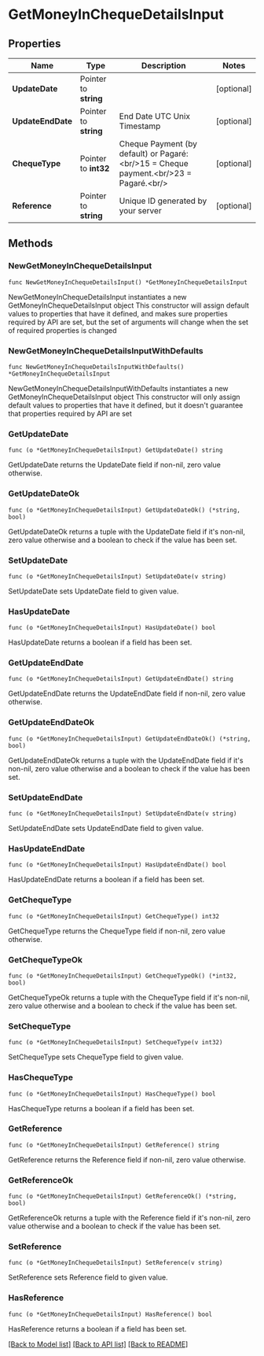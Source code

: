 # GetMoneyInChequeDetailsInput

## Properties

Name | Type | Description | Notes
------------ | ------------- | ------------- | -------------
**UpdateDate** | Pointer to **string** |  | [optional] 
**UpdateEndDate** | Pointer to **string** | End Date UTC Unix Timestamp | [optional] 
**ChequeType** | Pointer to **int32** | Cheque Payment (by default) or Pagaré:&lt;br/&gt;15 &#x3D; Cheque payment.&lt;br/&gt;23 &#x3D; Pagaré.&lt;br/&gt; | [optional] 
**Reference** | Pointer to **string** | Unique ID generated by your server | [optional] 

## Methods

### NewGetMoneyInChequeDetailsInput

`func NewGetMoneyInChequeDetailsInput() *GetMoneyInChequeDetailsInput`

NewGetMoneyInChequeDetailsInput instantiates a new GetMoneyInChequeDetailsInput object
This constructor will assign default values to properties that have it defined,
and makes sure properties required by API are set, but the set of arguments
will change when the set of required properties is changed

### NewGetMoneyInChequeDetailsInputWithDefaults

`func NewGetMoneyInChequeDetailsInputWithDefaults() *GetMoneyInChequeDetailsInput`

NewGetMoneyInChequeDetailsInputWithDefaults instantiates a new GetMoneyInChequeDetailsInput object
This constructor will only assign default values to properties that have it defined,
but it doesn't guarantee that properties required by API are set

### GetUpdateDate

`func (o *GetMoneyInChequeDetailsInput) GetUpdateDate() string`

GetUpdateDate returns the UpdateDate field if non-nil, zero value otherwise.

### GetUpdateDateOk

`func (o *GetMoneyInChequeDetailsInput) GetUpdateDateOk() (*string, bool)`

GetUpdateDateOk returns a tuple with the UpdateDate field if it's non-nil, zero value otherwise
and a boolean to check if the value has been set.

### SetUpdateDate

`func (o *GetMoneyInChequeDetailsInput) SetUpdateDate(v string)`

SetUpdateDate sets UpdateDate field to given value.

### HasUpdateDate

`func (o *GetMoneyInChequeDetailsInput) HasUpdateDate() bool`

HasUpdateDate returns a boolean if a field has been set.

### GetUpdateEndDate

`func (o *GetMoneyInChequeDetailsInput) GetUpdateEndDate() string`

GetUpdateEndDate returns the UpdateEndDate field if non-nil, zero value otherwise.

### GetUpdateEndDateOk

`func (o *GetMoneyInChequeDetailsInput) GetUpdateEndDateOk() (*string, bool)`

GetUpdateEndDateOk returns a tuple with the UpdateEndDate field if it's non-nil, zero value otherwise
and a boolean to check if the value has been set.

### SetUpdateEndDate

`func (o *GetMoneyInChequeDetailsInput) SetUpdateEndDate(v string)`

SetUpdateEndDate sets UpdateEndDate field to given value.

### HasUpdateEndDate

`func (o *GetMoneyInChequeDetailsInput) HasUpdateEndDate() bool`

HasUpdateEndDate returns a boolean if a field has been set.

### GetChequeType

`func (o *GetMoneyInChequeDetailsInput) GetChequeType() int32`

GetChequeType returns the ChequeType field if non-nil, zero value otherwise.

### GetChequeTypeOk

`func (o *GetMoneyInChequeDetailsInput) GetChequeTypeOk() (*int32, bool)`

GetChequeTypeOk returns a tuple with the ChequeType field if it's non-nil, zero value otherwise
and a boolean to check if the value has been set.

### SetChequeType

`func (o *GetMoneyInChequeDetailsInput) SetChequeType(v int32)`

SetChequeType sets ChequeType field to given value.

### HasChequeType

`func (o *GetMoneyInChequeDetailsInput) HasChequeType() bool`

HasChequeType returns a boolean if a field has been set.

### GetReference

`func (o *GetMoneyInChequeDetailsInput) GetReference() string`

GetReference returns the Reference field if non-nil, zero value otherwise.

### GetReferenceOk

`func (o *GetMoneyInChequeDetailsInput) GetReferenceOk() (*string, bool)`

GetReferenceOk returns a tuple with the Reference field if it's non-nil, zero value otherwise
and a boolean to check if the value has been set.

### SetReference

`func (o *GetMoneyInChequeDetailsInput) SetReference(v string)`

SetReference sets Reference field to given value.

### HasReference

`func (o *GetMoneyInChequeDetailsInput) HasReference() bool`

HasReference returns a boolean if a field has been set.


[[Back to Model list]](../README.md#documentation-for-models) [[Back to API list]](../README.md#documentation-for-api-endpoints) [[Back to README]](../README.md)



